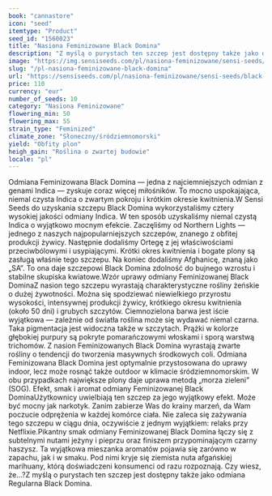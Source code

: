 ```yaml
---
book: "cannastore"
icon: "seed"
itemtype: "Product"
seed_id: "1560023"
title: "Nasiona Feminizowane Black Domina"
description: "Z myślą o purystach ten szczep jest dostępny także jako odmiana Regularna Black Domina."
image: "https://img.sensiseeds.com/pl/nasiona-feminizowane/sensi-seeds/black-domina-image.png"
slug: "/pl-nasiona-feminizowane-black-domina"
url: "https://sensiseeds.com/pl/nasiona-feminizowane/sensi-seeds/black-domina?a_aid=cannastore"
price: 110
currency: "eur"
number_of_seeds: 10
category: "Nasiona Feminizowane"
flowering_min: 50
flowering_max: 55
strain_type: "Feminized"
climate_zone: "Słoneczny/śródziemnomorski"
yield: "Obfity plon"
heigh_gain: "Roślina o zwartej budowie"
locale: "pl"
---
```

Odmiana Feminizowana Black Domina — jedna z najciemniejszych odmian z genami Indica — zyskuje coraz więcej miłośników. To mocno uspokajająca, niemal czysta Indica o zwartym pokroju i krótkim okresie kwitnienia.W Sensi Seeds do uzyskania szczepu Black Domina wykorzystaliśmy cztery wysokiej jakości odmiany Indica. W ten sposób uzyskaliśmy niemal czystą Indica o wyjątkowo mocnym efekcie. Zaczęliśmy od Northern Lights — jednego z naszych najpopularniejszych szczepów, znanego z obfitej produkcji żywicy. Następnie dodaliśmy Ortegę z jej właściwościami przeciwbólowymi i usypiającymi. Krótki okres kwitnienia i bogate plony są zasługą właśnie tego szczepu. Na koniec dodaliśmy Afghanicę, znaną jako „SA”. To ona daje szczepowi Black Domina zdolność do bujnego wzrostu i stabilne skupiska kwiatowe.Wzór uprawy odmiany Feminizowanej Black DominaZ nasion tego szczepu wyrastają charakterystyczne rośliny żeńskie o dużej żywotności. Można się spodziewać niewielkiego przyrostu wysokości, intensywnej produkcji żywicy, krótkiego okresu kwitnienia (około 50 dni) i grubych szczytów. Ciemnozielona barwa jest iście wyjątkowa — zależnie od światła roślina może się wydawać niemal czarna. Taka pigmentacja jest widoczna także w szczytach. Prążki w kolorze głębokiej purpury są pokryte pomarańczowymi włoskami i sporą warstwą trichomów. Z nasion Feminizowanych Black Domina wyrastają zwarte rośliny o tendencji do tworzenia masywnych środkowych coli. Odmiana Feminizowana Black Domina jest optymalnie przystosowana do uprawy indoor, lecz może rosnąć także outdoor w klimacie śródziemnomorskim. W obu przypadkach największe plony daje uprawa metodą „morza zieleni” (SOG). Efekt, smak i aromat odmiany Feminizowanej Black DominaUżytkownicy uwielbiają ten szczep za jego wyjątkowy efekt. Może być mocny jak narkotyk. Zanim zabierze Was do krainy marzeń, da Wam poczucie odprężenia w każdej komórce ciała. Nie zaleca się zażywania tego szczepu w ciągu dnia, oczywiście z jednym wyjątkiem: relaks przy Netflixie.Pikantny smak odmiany Feminizowanej Black Domina łączy się z subtelnymi nutami jeżyny i pieprzu oraz finiszem przypominającym czarny haszysz. Ta wyjątkowa mieszanka aromatów pojawia się zarówno w zapachu, jak i w smaku. Pod nimi kryje się ziemista nuta afgańskiej marihuany, którą doświadczeni konsumenci od razu rozpoznają. Czy wiesz, że…?Z myślą o purystach ten szczep jest dostępny także jako odmiana Regularna Black Domina.
